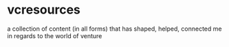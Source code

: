 # vcresources
a collection of content (in all forms) that has shaped, helped, connected me in regards to the world of venture
